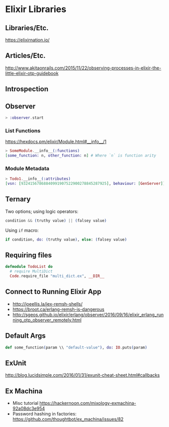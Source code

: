 # Elixir Libraries

## Libraries/Etc.

https://elixirnation.io/

## Articles/Etc.

http://www.akitaonrails.com/2015/11/22/observing-processes-in-elixir-the-little-elixir-otp-guidebook

## Introspection

## Observer

```elixir
> :observer.start
```

### List Functions

https://hexdocs.pm/elixir/Module.html#__info__/1

```elixir
> SomeModule.__info__(:functions)
[some_function: n, other_function: n] # Where `n` is function arity
```

### Module Metadata

```elixir
> Todo1.__info__(:attributes)
[vsn: [93241567868840991907522900278845287925], behaviour: [GenServer]]
```

## Ternary

Two options; using logic operators:

```elixir
condition && (truthy value) || (falsey value)
```

Using `if` macro:

```elixir
if condition, do: (truthy value), else: (falsey value)
```

## Requiring files

```elixir
defmodule TodoList do
  # require MultiDict
  Code.require_file "multi_dict.ex", __DIR__
```

## Connect to Running Elixir App

* http://joeellis.la/iex-remsh-shells/
* https://broot.ca/erlang-remsh-is-dangerous
* http://sgeos.github.io/elixir/erlang/observer/2016/09/16/elixir_erlang_running_otp_observer_remotely.html

## Default Args

```elixir
def some_function(param \\ "default-value"), do: IO.puts(param)
```

## ExUnit

http://blog.lucidsimple.com/2016/01/31/exunit-cheat-sheet.html#callbacks

## Ex Machina

* Misc tutorial https://hackernoon.com/mixology-exmachina-92a08dc3e954
* Password hashing in factories: https://github.com/thoughtbot/ex_machina/issues/82
